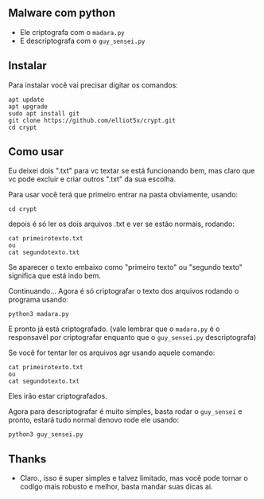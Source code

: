 ## Malware com python

- Ele criptografa com o ```madara.py```
- E descriptografa com o ```guy_sensei.py```

## Instalar

Para instalar você vai precisar digitar os comandos:

```
apt update
apt upgrade
sudo apt install git
git clone https://github.com/elliot5x/crypt.git
cd crypt
```
## Como usar

Eu deixei dois ".txt" para vc textar se está funcionando bem, mas claro que vc pode excluir e criar outros ".txt" da sua escolha.

Para usar você terá que primeiro entrar na pasta obviamente, usando:
```
cd crypt
```
depois é só ler os dois arquivos .txt e ver se estão normais, rodando:
```
cat primeirotexto.txt
ou 
cat segundotexto.txt
```

Se aparecer o texto embaixo como "primeiro texto" ou "segundo texto" significa que está indo bem.

Continuando...
Agora é só criptografar o texto dos arquivos rodando o programa usando:
```
python3 madara.py
```
E pronto já está criptografado. (vale lembrar que o ```madara.py``` é o responsavél por criptografar enquanto que o ```guy_sensei.py``` descriptografa)

Se você for tentar ler os arquivos agr usando aquele comando:
```
cat primeirotexto.txt
ou
cat segundotexto.txt
```
Eles irão estar criptografados.

Agora para descriptografar é muito simples, basta rodar o ```guy_sensei``` e pronto, estará tudo normal denovo
rode ele usando:
```
python3 guy_sensei.py
```

## Thanks

- Claro., isso é super simples e talvez limitado, mas você pode tornar o codigo mais robusto e melhor, basta mandar suas dicas ai.